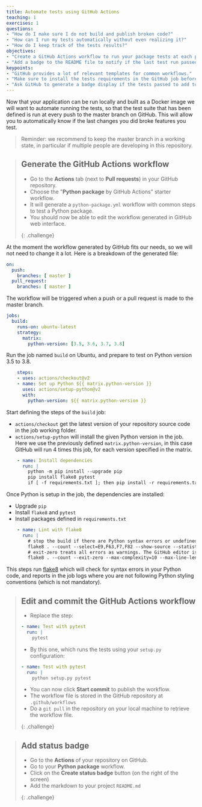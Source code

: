 ```yaml
---
title: Automate tests using GitHub Actions
teaching: 1
exercises: 1
questions:
- "How do I make sure I do not build and publish broken code?"
- "How can I run my tests automatically without even realizing it?"
- "How do I keep track of the tests results?"
objectives:
- "Create a GitHub Actions workflow to run your package tests at each push to the master branch."
- "Add a badge to the README file to notify if the last test run passed."
keypoints:
- "GitHub provides a lot of relevant templates for common workflows."
- "Make sure to install the tests requirements in the GitHub job before running the tests."
- "Ask GitHub to generate a badge display if the tests passed to add to your README."
---
```


Now that your application can be run locally and built as a Docker image we will want to automate running the tests, so that the test suite that has been defined is run at every push to the master branch on GitHub. This will allow you to automatically know if the last changes you did broke features you test.

> Reminder: we recommend to keep the master branch in a working state, in particular if multiple people are developing in this repository.

> ## Generate the GitHub Actions workflow
>
> *   Go to the **Actions** tab (next to **Pull requests**) in your GitHub repository.
> *   Choose the "**Python package** by GitHub Actions" starter workflow.
> *   It will generate a `python-package.yml` workflow with common steps to test a Python package.
> *   You should now be able to edit the workflow generated in GitHub web interface.
>
> {: .challenge}

At the moment the workflow generated by GitHub fits our needs, so we will not need to change it a lot. Here is a breakdown of the generated file:

```yaml
on:
  push:
    branches: [ master ]
  pull_request:
    branches: [ master ]
```

The workflow will be triggered when a push or a pull request is made to the master branch.

```yaml
jobs:
  build:
    runs-on: ubuntu-latest
    strategy:
      matrix:
        python-version: [3.5, 3.6, 3.7, 3.8]
```

Run the job named `build` on Ubuntu, and prepare to test on Python version 3.5 to 3.8.

```yaml
    steps:
    - uses: actions/checkout@v2
    - name: Set up Python ${{ matrix.python-version }}
      uses: actions/setup-python@v2
      with:
        python-version: ${{ matrix.python-version }}
```

Start defining the steps of the `build` job:

* `actions/checkout` get the latest version of your repository source code in the job working folder.
* `actions/setup-python` will install the given Python version in the job. Here we use the previously defined `matrix.python-version`, in this case GitHub will run 4 times this job, for each version specified in the matrix.

```yaml
    - name: Install dependencies
      run: |
        python -m pip install --upgrade pip
        pip install flake8 pytest
        if [ -f requirements.txt ]; then pip install -r requirements.txt; fi
```

Once Python is setup in the job, the dependencies are installed:

* Upgrade `pip`
* Install `flake8` and `pytest`
* Install packages defined in `requirements.txt`

```yaml
    - name: Lint with flake8
      run: |
        # stop the build if there are Python syntax errors or undefined names
        flake8 . --count --select=E9,F63,F7,F82 --show-source --statistics
        # exit-zero treats all errors as warnings. The GitHub editor is 127 chars wide
        flake8 . --count --exit-zero --max-complexity=10 --max-line-length=127 --statistics
```

This steps run [flake8](https://flake8.pycqa.org/en/latest/) which will check for syntax errors in your Python code, and reports in the job logs where you are not following Python styling conventions (which is not mandatory).

> ## Edit and commit the GitHub Actions workflow
>
> *   Replace the step:
>
> ```yaml
> - name: Test with pytest
>   run: |
>     pytest
> ```
>
> * By this one, which runs the tests using your `setup.py` configuration:
>
> ```yaml
> - name: Test with pytest
>   run: |
>     python setup.py pytest
> ```
>
> * You can now click **Start commit** to publish the workflow.
> * The workflow file is stored in the GitHub repository at `.github/workflows`
> * Do a `git pull` in the repository on your local machine to retrieve the workflow file.
>
> {: .challenge}

> ## Add status badge
>
> *   Go to the **Actions** of your repository on GitHub.
> *   Go to your **Python package** workflow.
> *   Click on the **Create status badge** button (on the right of the screen)
> *   Add the markdown to your project `README.md`
>
> {: .challenge}
